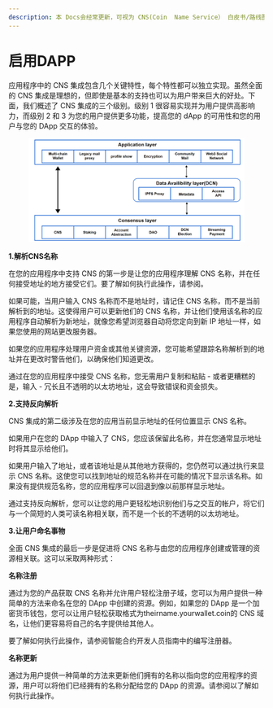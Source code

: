 ```yaml
---
description: 本 Docs会经常更新，可视为 CNS(Coin  Name Service） 白皮书/路线图。
---
```


# 启用DAPP

应用程序中的 CNS 集成包含几个关键特性，每个特性都可以独立实现。虽然全面的 CNS 集成是理想的，但即使是基本的支持也可以为用户带来巨大的好处。下面，我们概述了 CNS 集成的三个级别。级别 1 很容易实现并为用户提供高影响力，而级别 2 和 3 为您的用户提供更多功能，提高您的 dApp 的可用性和您的用户与您的 DApp 交互的体验。​

<figure><img src="../.gitbook/assets/image (10).png" alt=""><figcaption></figcaption></figure>

**1.解析CNS名称**

在您的应用程序中支持 CNS 的第一步是让您的应用程序理解 CNS 名称，并在任何接受地址的地方接受它们。要了解如何执行此操作，请参阅。​

如果可能，当用户输入 CNS 名称而不是地址时，请记住 CNS 名称，而不是当前解析到的地址。这使得用户可以更新他们的 CNS 名称，并让他们使用该名称的应用程序自动解析为新地址，就像您希望浏览器自动将您定向到新 IP 地址一样，如果您使用的网站更改服务器。​

如果您的应用程序处理用户资金或其他关键资源，您可能希望跟踪名称解析到的地址并在更改时警告他们，以确保他们知道更改。​

通过在您的应用程序中接受 CNS 名称，您无需用户复制和粘贴 - 或者更糟糕的是，输入 - 冗长且不透明的以太坊地址，这会导致错误和资金损失。​

**2.支持反向解析​**

CNS 集成的第二级涉及在您的应用当前显示地址的任何位置显示 CNS 名称。​

​如果用户在您的 DApp 中输入了 CNS，您应该保留此名称，并在您通常显示地址时将其显示给他们。

如果用户输入了地址，或者该地址是从其他地方获得的，您仍然可以通过执行来显示 CNS 名称。这使您可以找到地址的规范名称并在可能的情况下显示该名称。如果没有提供规范名称，您的应用程序可以回退到像以前那样显示地址。​

通过支持反向解析，您可以让您的用户更轻松地识别他们与之交互的帐户，将它们与一个简短的人类可读名称相关联，而不是一个长的不透明的以太坊地址。​

**3.让用户命名事物​**

全面 CNS 集成的最后一步是促进将 CNS 名称与由您的应用程序创建或管理的资源相关联。这可以采取两种形式：​

**名称注册​**

通过为您的产品获取 CNS 名称并允许用户轻松注册子域，您可以为用户提供一种简单的方法来命名在您的 DApp 中创建的资源。例如，如果您的 DApp 是一个加密货币钱包，您可以让用户轻松获取格式为theirname.yourwallet.coin的 CNS 域名，让他们更容易将自己的名字提供给其他人。​

要了解如何执行此操作，请参阅智能合约开发人员指南中的编写注册器。​

**名称更新​**

通过为用户提供一种简单的方法来更新他们拥有的名称以指向您的应用程序的资源，用户可以将他们已经拥有的名称分配给您的 DApp 的资源。请参阅以了解如何执行此操作。​



